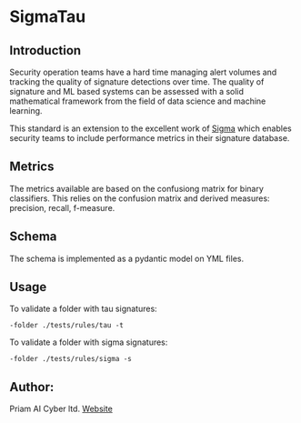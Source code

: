 # SigmaTau

## Introduction

Security operation teams have a hard time managing alert volumes and tracking the quality 
of signature detections over time.
The quality of signature and ML based systems can be assessed with a solid mathematical 
framework from 
the field of data science and machine learning.

This standard is an extension to the excellent work of [Sigma](https://github.com/SigmaHQ/sigma) 
which enables security teams to include performance metrics in their signature database.

## Metrics
The metrics available are based on the confusiong matrix for binary classifiers.
This relies on the confusion matrix and derived measures: precision, recall, f-measure.

## Schema
The schema is implemented as a pydantic model on YML files.

## Usage
To validate a folder with tau signatures:
```
-folder ./tests/rules/tau -t
```
To validate a folder with sigma signatures:
```
-folder ./tests/rules/sigma -s
```


## Author:

Priam AI Cyber ltd.
[Website](https://priam.ai)





